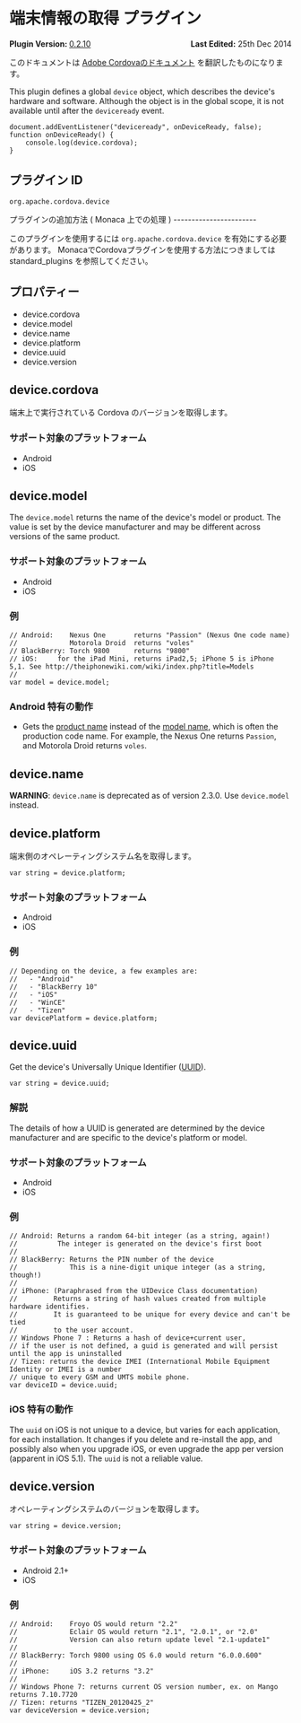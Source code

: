 端末情報の取得 プラグイン
=========================

<div>
  <div  style="float: left;" align="left"><b>Plugin Version: </b><a href="https://github.com/apache/cordova-plugin-device/blob/master/RELEASENOTES.md#0210-jun-05-2014">0.2.10</a></div>   
  <div align="right" style="float: right;"><b>Last Edited:</b> 25th Dec 2014</div>
  <br/>
</div>
<div class="admonition note">

このドキュメントは [Adobe
Cordovaのドキュメント](https://github.com/apache/cordova-plugin-device/blob/master/doc/ja/index.md)
を翻訳したものになります。

</div>

This plugin defines a global `device` object, which describes the
device's hardware and software. Although the object is in the global
scope, it is not available until after the `deviceready` event.

``` {.sourceCode .javascript}
document.addEventListener("deviceready", onDeviceReady, false);
function onDeviceReady() {
    console.log(device.cordova);
}
```

プラグイン ID
-------------

    org.apache.cordova.device

プラグインの追加方法 ( Monaca 上での処理 ) -----------------------

このプラグインを使用するには `org.apache.cordova.device`
を有効にする必要があります。
MonacaでCordovaプラグインを使用する方法につきましては standard\_plugins
を参照してください。

プロパティー
------------

-   device.cordova
-   device.model
-   device.name
-   device.platform
-   device.uuid
-   device.version

device.cordova
--------------

端末上で実行されている Cordova のバージョンを取得します。

### サポート対象のプラットフォーム

-   Android
-   iOS

device.model
------------

The `device.model` returns the name of the device's model or product.
The value is set by the device manufacturer and may be different across
versions of the same product.

### サポート対象のプラットフォーム

-   Android
-   iOS

### 例

``` {.sourceCode .javascript}
// Android:    Nexus One       returns "Passion" (Nexus One code name)
//             Motorola Droid  returns "voles"
// BlackBerry: Torch 9800      returns "9800"
// iOS:     for the iPad Mini, returns iPad2,5; iPhone 5 is iPhone 5,1. See http://theiphonewiki.com/wiki/index.php?title=Models
//
var model = device.model;
```

### Android 特有の動作

-   Gets the [product
    name](http://developer.android.com/reference/android/os/Build.html#PRODUCT)
    instead of the [model
    name](http://developer.android.com/reference/android/os/Build.html#MODEL),
    which is often the production code name. For example, the Nexus One
    returns `Passion`, and Motorola Droid returns `voles`.

device.name
-----------

**WARNING**: `device.name` is deprecated as of version 2.3.0. Use
`device.model` instead.

device.platform
---------------

端末側のオペレーティングシステム名を取得します。

``` {.sourceCode .javascript}
var string = device.platform;
```

### サポート対象のプラットフォーム

-   Android
-   iOS

### 例

``` {.sourceCode .javascript}
// Depending on the device, a few examples are:
//   - "Android"
//   - "BlackBerry 10"
//   - "iOS"
//   - "WinCE"
//   - "Tizen"
var devicePlatform = device.platform;
```

device.uuid
-----------

Get the device's Universally Unique Identifier
([UUID](http://en.wikipedia.org/wiki/Universally_Unique_Identifier)).

``` {.sourceCode .javascript}
var string = device.uuid;
```

### 解説

The details of how a UUID is generated are determined by the device
manufacturer and are specific to the device's platform or model.

### サポート対象のプラットフォーム

-   Android
-   iOS

### 例

``` {.sourceCode .javascript}
// Android: Returns a random 64-bit integer (as a string, again!)
//          The integer is generated on the device's first boot
//
// BlackBerry: Returns the PIN number of the device
//             This is a nine-digit unique integer (as a string, though!)
//
// iPhone: (Paraphrased from the UIDevice Class documentation)
//         Returns a string of hash values created from multiple hardware identifies.
//         It is guaranteed to be unique for every device and can't be tied
//         to the user account.
// Windows Phone 7 : Returns a hash of device+current user,
// if the user is not defined, a guid is generated and will persist until the app is uninstalled
// Tizen: returns the device IMEI (International Mobile Equipment Identity or IMEI is a number
// unique to every GSM and UMTS mobile phone.
var deviceID = device.uuid;
```

### iOS 特有の動作

The `uuid` on iOS is not unique to a device, but varies for each
application, for each installation. It changes if you delete and
re-install the app, and possibly also when you upgrade iOS, or even
upgrade the app per version (apparent in iOS 5.1). The `uuid` is not a
reliable value.

device.version
--------------

オペレーティングシステムのバージョンを取得します。

``` {.sourceCode .javascript}
var string = device.version;
```

### サポート対象のプラットフォーム

-   Android 2.1+
-   iOS

### 例

``` {.sourceCode .javascript}
// Android:    Froyo OS would return "2.2"
//             Eclair OS would return "2.1", "2.0.1", or "2.0"
//             Version can also return update level "2.1-update1"
//
// BlackBerry: Torch 9800 using OS 6.0 would return "6.0.0.600"
//
// iPhone:     iOS 3.2 returns "3.2"
//
// Windows Phone 7: returns current OS version number, ex. on Mango returns 7.10.7720
// Tizen: returns "TIZEN_20120425_2"
var deviceVersion = device.version;
```
